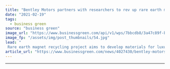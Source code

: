 ```yaml
---
title: "Bentley Motors partners with researchers to rev up rare earth magnet recycling"
date: "2021-02-19"
tags: 
  - business green
source: "business green"
image_url: "https://www.businessgreen.com/api/v1/wps/7bbcdb8/3a47c89f-ba18-4f79-a7c1-2469193076a7/6/RARE-MAGNET-1-of-1-3-185x114.jpg"
image_fp: "/assets/img/post_thumbnails/54.jpg"
lead: "
 Rare earth magnet recycling project aims to develop materials for luxury automaker's electric and hybrid vehicle ranges ..."
article_url: "https://www.businessgreen.com/news/4027430/bentley-motors-partners-researchers-rev-rare-earth-magnet-recycling"
---
```


---

